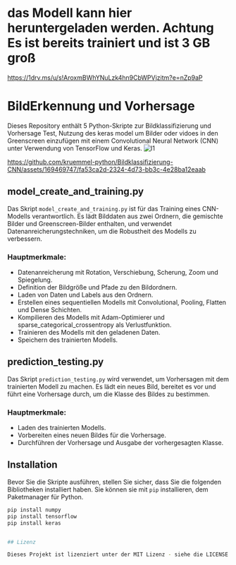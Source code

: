 # das Modell kann hier heruntergeladen werden. Achtung Es ist bereits trainiert und ist 3 GB groß

https://1drv.ms/u/s!AroxmBWhYNuLzk4hn9CbWPVjzitm?e=nZp9aP

# BildErkennung und Vorhersage

Dieses Repository enthält 5 Python-Skripte zur Bildklassifizierung und Vorhersage Test, Nutzung des keras model um Bilder oder vidoes in den Greenscreen einzufügen mit einem Convolutional Neural Network (CNN) unter Verwendung von TensorFlow und Keras.
![l1](https://github.com/kruemmel-python/Bildklassifizierung-CNN/assets/169469747/4f691426-3ba0-40f0-9850-b8e926714318)


https://github.com/kruemmel-python/Bildklassifizierung-CNN/assets/169469747/fa53ca2d-2324-4d73-bb3c-4e28ba12eaab



## model_create_and_training.py

Das Skript `model_create_and_training.py` ist für das Training eines CNN-Modells verantwortlich. Es lädt Bilddaten aus zwei Ordnern, die gemischte Bilder und Greenscreen-Bilder enthalten, und verwendet Datenanreicherungstechniken, um die Robustheit des Modells zu verbessern.

### Hauptmerkmale:
- Datenanreicherung mit Rotation, Verschiebung, Scherung, Zoom und Spiegelung.
- Definition der Bildgröße und Pfade zu den Bildordnern.
- Laden von Daten und Labels aus den Ordnern.
- Erstellen eines sequentiellen Modells mit Convolutional, Pooling, Flatten und Dense Schichten.
- Kompilieren des Modells mit Adam-Optimierer und sparse_categorical_crossentropy als Verlustfunktion.
- Trainieren des Modells mit den geladenen Daten.
- Speichern des trainierten Modells.

## prediction_testing.py

Das Skript `prediction_testing.py` wird verwendet, um Vorhersagen mit dem trainierten Modell zu machen. Es lädt ein neues Bild, bereitet es vor und führt eine Vorhersage durch, um die Klasse des Bildes zu bestimmen.


### Hauptmerkmale:
- Laden des trainierten Modells.
- Vorbereiten eines neuen Bildes für die Vorhersage.
- Durchführen der Vorhersage und Ausgabe der vorhergesagten Klasse.

## Installation

Bevor Sie die Skripte ausführen, stellen Sie sicher, dass Sie die folgenden Bibliotheken installiert haben. Sie können sie mit `pip` installieren, dem Paketmanager für Python.

```bash
pip install numpy
pip install tensorflow
pip install keras


## Lizenz

Dieses Projekt ist lizenziert unter der MIT Lizenz - siehe die LICENSE Datei für Details.

